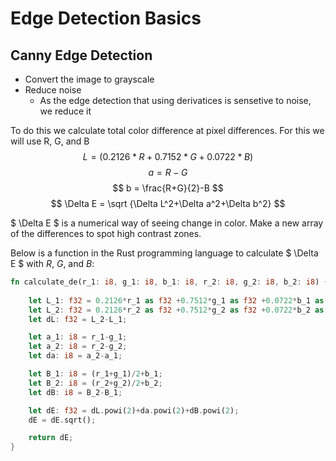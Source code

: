 # Edge Detection Basics

## Canny Edge Detection

- Convert the image to grayscale
- Reduce noise  
  - As the edge detection that using derivatices is sensetive to noise, we reduce it


To do this we calculate total color difference at pixel differences. For this we will use R, G, and B
$$ L = (0.2126*R + 0.7152*G + 0.0722*B) $$
$$ a = R-G $$
$$ b = \frac{R+G}{2}-B $$
$$ \Delta E = \sqrt {\Delta L^2+\Delta a^2+\Delta b^2} $$

$ \Delta E $ is a numerical way of seeing change in color. Make a new array of the differences to spot high contrast zones.

Below is a function in the Rust programming language to calculate $ \Delta E $ with $R$, $G$, and $B$:

```rust
fn calculate_de(r_1: i8, g_1: i8, b_1: i8, r_2: i8, g_2: i8, b_2: i8) {
    
    let L_1: f32 = 0.2126*r_1 as f32 +0.7512*g_1 as f32 +0.0722*b_1 as f32;
    let L_2: f32 = 0.2126*r_2 as f32 +0.7512*g_2 as f32 +0.0722*b_2 as f32;
    let dL: f32 = L_2-L_1;

    let a_1: i8 = r_1-g_1;
    let a_2: i8 = r_2-g_2;
    let da: i8 = a_2-a_1;

    let B_1: i8 = (r_1+g_1)/2+b_1;
    let B_2: i8 = (r_2+g_2)/2+b_2;
    let dB: i8 = B_2-B_1;

    let dE: f32 = dL.powi(2)+da.powi(2)+dB.powi(2);
    dE = dE.sqrt();

    return dE;
}
```